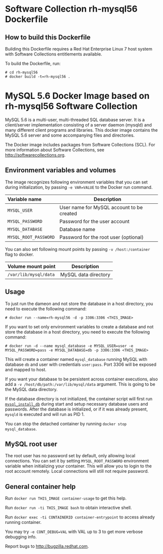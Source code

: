 Software Collection rh-mysql56 Dockerfile
=========================================

How to build this Dockerfile
----------------------------

Building this Dockerfile requires a Red Hat Enterprise Linux 7 host
system with Software Collections entitlements available.

To build the Dockerfile, run:

```
# cd rh-mysql56
# docker build -t=rh-mysql56 .
```


MySQL 5.6 Docker Image based on rh-mysql56 Software Collection
==============================================================

MySQL 5.6 is a multi-user, multi-threaded SQL database server. It is a
client/server implementation consisting of a server daemon (mysqld)
and many different client programs and libraries. This docker image contains
the MySQL 5.6 server and some accompanying files and directories.

The Docker image includes packages from Software Collections (SCL).
For more information about Software Collections, see
http://softwarecollections.org.


Environment variables and volumes
----------------------------------

The image recognizes following environment variables that you can set during
initialization, by passing `-e VAR=VALUE` to the Docker run command.

|    Variable name       |    Description                            |
| :--------------------- | ----------------------------------------- |
|  `MYSQL_USER`          | User name for MySQL account to be created |
|  `MYSQL_PASSWORD`      | Password for the user account             |
|  `MYSQL_DATABASE`      | Database name                             |
|  `MYSQL_ROOT_PASSWORD` | Password for the root user (optional)     |

You can also set following mount points by passing `-v /host:/container` flag to docker.

|  Volume mount point      | Description          |
| :----------------------- | -------------------- |
|  `/var/lib/mysql/data`   | MySQL data directory |


Usage
---------------------------------

To just run the dameon and not store the database in a host directory,
you need to execute the following command:

```
# docker run --name=rh-mysql56 -d -p 3306:3306 <THIS_IMAGE>
```

If you want to set only environment variables to create a database and not store
the database in a host directory, you need to execute the following command:

```
# docker run -d --name mysql_database -e MYSQL_USER=user -e MYSQL_PASSWORD=pass -e MYSQL_DATABASE=db -p 3306:3306 <THIS_IMAGE>
```

This will create a container named `mysql_database` running MySQL with database
`db` and user with credentials `user:pass`. Port 3306 will be exposed and mapped
to host.

If you want your database to be persistent across container executions,
also add a `-v /host/db/path:/var/lib/mysql/data` argument. This is going to be
the MySQL data directory.

If the database directory is not initialized, the container script will first
run [`mysql_install_db`](https://dev.mysql.com/doc/refman/5.5/en/mysql-install-db.html)
during start and setup necessary database users and passwords. After the database is
initialized, or if it was already present, `mysqld` is executed and will run as PID 1.

You can stop the detached container by running `docker stop mysql_database`.


MySQL root user
---------------
The root user has no password set by default, only allowing local connections.
You can set it by setting `MYSQL_ROOT_PASSWORD` environment variable when initializing
your container. This will allow you to login to the root account remotely. Local
connections will still not require password.



General container help
----------------------

Run `docker run THIS_IMAGE container-usage` to get this help.

Run `docker run -ti THIS_IMAGE bash` to obtain interactive shell.

Run `docker exec -ti CONTAINERID container-entrypoint` to access already running container.

You may try `-e CONT_DEBUG=VAL` with VAL up to 3 to get more verbose debugging
info.


Report bugs to <http://bugzilla.redhat.com>.




